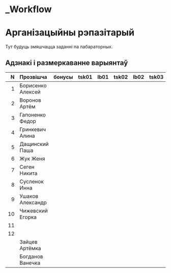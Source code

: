 # _Workflow
# Арганізацыйны рэпазітарый

Тут будуць змяшчацца  заданні па лабараторных.

## Адзнакі і размеркаванне варыянтаў


|N  |Прозвішча         |бонусы|tsk01|lb01|tsk02|lb02|tsk03|lb03|tsk04|lb04|
|--:|:-----------------|:----:|----:|:--:|----:|:--:|----:|:--:|----:|:--:|
|  1|Борисенко Алексей |      |     |    |     |    |     |    |     |    |
|  2|Воронов Артём     |      |     |    |     |    |     |    |     |    |
|  3|Гапоненко Федор   |      |     |    |     |    |     |    |     |    |
|  4|Гринкевич Алина   |      |     |    |     |    |     |    |     |    |
|  5|Дащинский Паша    |      |     |    |     |    |     |    |     |    |
|  6|Жук Женя          |      |     |    |     |    |     |    |     |    |
|  7|Сеген Никита      |      |     |    |     |    |     |    |     |    |
|  8|Сусленок Инна     |      |     |    |     |    |     |    |     |    |
|  9|Ушаков Александр  |      |     |    |     |    |     |    |     |    |
| 10|Чижевский Егорка  |      |     |    |     |    |     |    |     |    |
| 11|                  |      |     |    |     |    |     |    |     |    |
| 12|                  |      |     |    |     |    |     |    |     |    |
|   |Зайцев Артёмка    |      |     |    |     |    |     |    |     |    |
|   |Богданов Ванечка  |      |     |    |     |    |     |    |     |    |


